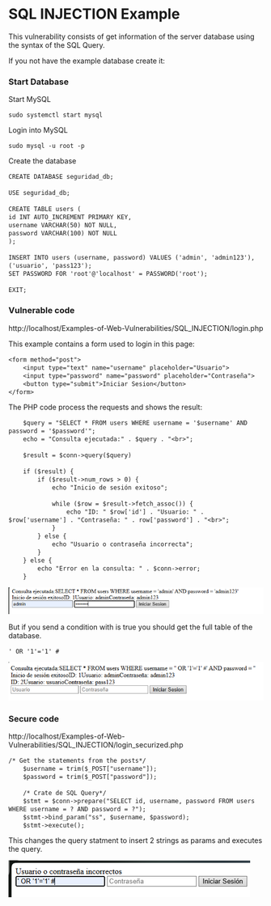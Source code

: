 # SQL INJECTION Example

This vulnerability consists of get information of the server database using the syntax of the SQL Query.

If you not have the example database create it:

### Start Database
Start MySQL
```
sudo systemctl start mysql
```

Login into MySQL
```
sudo mysql -u root -p
```

Create the database
```
CREATE DATABASE seguridad_db;

USE seguridad_db;

CREATE TABLE users (
id INT AUTO_INCREMENT PRIMARY KEY,
username VARCHAR(50) NOT NULL,
password VARCHAR(100) NOT NULL
);

INSERT INTO users (username, password) VALUES ('admin', 'admin123'), ('usuario', 'pass123');
SET PASSWORD FOR 'root'@'localhost' = PASSWORD('root');

EXIT;
```

### Vulnerable code

http://localhost/Examples-of-Web-Vulnerabilities/SQL_INJECTION/login.php

This example contains a form used to login in this page:

```
<form method="post">
    <input type="text" name="username" placeholder="Usuario">
    <input type="password" name="password" placeholder="Contraseña">
    <button type="submit">Iniciar Sesion</button>
</form>
```

The PHP code process the requests and shows the result:

```
    $query = "SELECT * FROM users WHERE username = '$username' AND password = '$password'";
    echo = "Consulta ejecutada:" . $query . "<br>";

    $result = $conn->query($query)

    if ($result) {
        if ($result->num_rows > 0) {
            echo "Inicio de sesión exitoso";

            while ($row = $result->fetch_assoc()) {
                echo "ID: " $row['id'] . "Usuario: " . $row['username'] . "Contraseña: " . row['password'] . "<br>";
            }
        } else {
            echo "Usuario o contraseña incorrecta";
        }
    } else {
        echo "Error en la consulta: " . $conn->error;
    }
```

![alt text](./images/normal_login.png)

 But if you send a condition with is true you should get the full table of the database.

 ```
 ' OR '1'='1' #
 ```
 
 ![alt text](./images/injection_login.png)

### Secure code

http://localhost/Examples-of-Web-Vulnerabilities/SQL_INJECTION/login_securized.php

```
/* Get the statements from the posts*/
    $username = trim($_POST["username"]);
    $password = trim($_POST["password"]);

    /* Crate de SQL Query*/
    $stmt = $conn->prepare("SELECT id, username, password FROM users WHERE username = ? AND password = ?");
    $stmt->bind_param("ss", $username, $password);
    $stmt->execute();
```

This changes the query statment to insert 2 strings as params and executes the query.

![alt text](./images/failed_injection_login.png)

